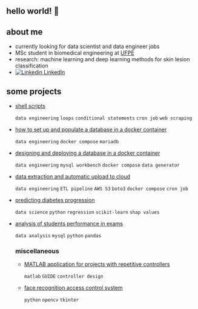 ## hello world! :slightly_smiling_face:

## about me

- currently looking for data scientist and data engineer jobs
- MSc student in biomedical engineering at [UFPE](https://www.ufpe.br/)
- research: machine learning and deep learning methods for skin lesion classification
- [![Linkedin](https://i.stack.imgur.com/gVE0j.png) LinkedIn](https://www.linkedin.com/in/pedro-vitorlima/)

## some projects

- [shell scripts](https://github.com/peuvitor/intro-shell-script)
  
  `data engineering` `loops` `conditional statements` `cron job` `web scraping` 

- [how to set up and populate a database in a docker container](https://github.com/peuvitor/docker-banco-de-dados-e-gerador-de-massa)

  `data engineering` `docker compose` `mariadb`

- [designing and deploying a database in a docker container](https://github.com/peuvitor/modelagem-banco-de-dados-e-docker)

  `data engineering` `mysql workbench` `docker compose` `data generator`
  
- [data extraction and automatic upload to cloud](https://github.com/peuvitor/aws-s3-database-dump)

  `data engineering` `ETL pipeline` `AWS S3` `boto3` `docker compose` `cron job`

- [predicting diabetes progression](https://peuvitor.github.io/regression-diabetes/)

  `data science` `python` `regression` `scikit-learn` `shap values`

- [analysis of students performance in exams](https://peuvitor.github.io/python-mysql/)

  `data analysis` `mysql` `python` `pandas`

  ### miscellaneous

  - [MATLAB application for projects with repetitive controllers](https://github.com/peuvitor/repetitive-controller-designer)
  
    `matlab` `GUIDE` `controller design` 
    
  - [face recognition access control system](https://github.com/peuvitor/Facial-Recognition)

    `python` `opencv` `tkinter`
